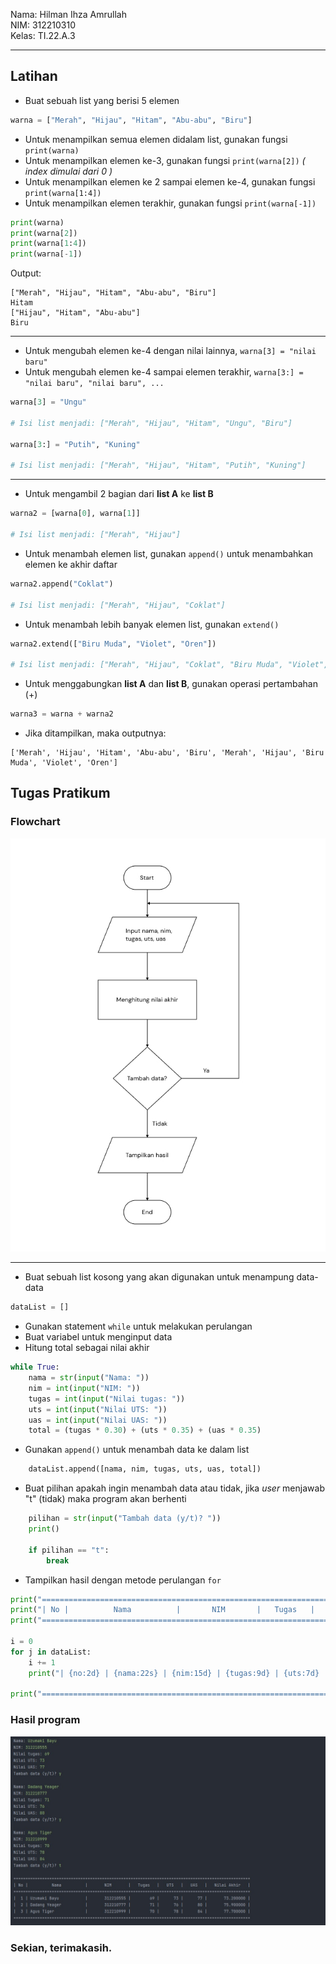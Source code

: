 Nama: Hilman Ihza Amrullah <br>
NIM: 312210310 <br>
Kelas: TI.22.A.3

---

## Latihan

- Buat sebuah list yang berisi 5 elemen

```python
warna = ["Merah", "Hijau", "Hitam", "Abu-abu", "Biru"]
```

- Untuk menampilkan semua elemen didalam list, gunakan fungsi `print(warna)`
- Untuk menampilkan elemen ke-3, gunakan fungsi `print(warna[2])` *( index dimulai dari 0 )*
- Untuk menampilkan elemen ke 2 sampai elemen ke-4, gunakan fungsi `print(warna[1:4])`
- Untuk menampilkan elemen terakhir, gunakan fungsi `print(warna[-1])`

```python
print(warna)
print(warna[2])
print(warna[1:4])
print(warna[-1])
```

Output:

```
["Merah", "Hijau", "Hitam", "Abu-abu", "Biru"]
Hitam
["Hijau", "Hitam", "Abu-abu"]
Biru
```

---

- Untuk mengubah elemen ke-4 dengan nilai lainnya, `warna[3] = "nilai baru"`
- Untuk mengubah elemen ke-4 sampai elemen terakhir, `warna[3:] = "nilai baru", "nilai baru", ...`

```python
warna[3] = "Ungu"

# Isi list menjadi: ["Merah", "Hijau", "Hitam", "Ungu", "Biru"]

warna[3:] = "Putih", "Kuning"

# Isi list menjadi: ["Merah", "Hijau", "Hitam", "Putih", "Kuning"]
```

---

- Untuk mengambil 2 bagian dari **list A** ke **list B**

```python
warna2 = [warna[0], warna[1]]

# Isi list menjadi: ["Merah", "Hijau"]
```

- Untuk menambah elemen list, gunakan `append()` untuk menambahkan elemen ke akhir daftar

```python
warna2.append("Coklat")

# Isi list menjadi: ["Merah", "Hijau", "Coklat"]
```

- Untuk menambah lebih banyak elemen list, gunakan `extend()`

```python
warna2.extend(["Biru Muda", "Violet", "Oren"])

# Isi list menjadi: ["Merah", "Hijau", "Coklat", "Biru Muda", "Violet", "Oren"]
```

- Untuk menggabungkan **list A** dan **list B**, gunakan operasi pertambahan (+)

```python
warna3 = warna + warna2
```

- Jika ditampilkan, maka outputnya:

```
['Merah', 'Hijau', 'Hitam', 'Abu-abu', 'Biru', 'Merah', 'Hijau', 'Biru Muda', 'Violet', 'Oren']
```

## Tugas Pratikum

### Flowchart

![gambar 1](gambar/Flowchart.jpg)

---

- Buat sebuah list kosong yang akan digunakan untuk menampung data-data

```python
dataList = []
```

- Gunakan statement `while` untuk melakukan perulangan
- Buat variabel untuk menginput data
- Hitung total sebagai nilai akhir

```python
while True:
    nama = str(input("Nama: "))
    nim = int(input("NIM: "))
    tugas = int(input("Nilai tugas: "))
    uts = int(input("Nilai UTS: "))
    uas = int(input("Nilai UAS: "))
    total = (tugas * 0.30) + (uts * 0.35) + (uas * 0.35)
```

- Gunakan `append()` untuk menambah data ke dalam list

```python
    dataList.append([nama, nim, tugas, uts, uas, total])
```

- Buat pilihan apakah ingin menambah data atau tidak, jika *user* menjawab "t" (tidak) maka program akan berhenti

```python
    pilihan = str(input("Tambah data (y/t)? "))
    print()

    if pilihan == "t":
        break
```

- Tampilkan hasil dengan metode perulangan `for`

```python
print("===================================================================================================")
print("| No |          Nama          |       NIM       |   Tugas   |   UTS   |   UAS   |   Nilai Akhir   |")
print("===================================================================================================")

i = 0
for j in dataList:
    i += 1
    print("| {no:2d} | {nama:22s} | {nim:15d} | {tugas:9d} | {uts:7d} | {uas:7d} | {total:15f} |".format(no=i, nama=j[0], nim=j[1], tugas=j[2], uts=j[3], uas=j[4], total=j[5]))

print("===================================================================================================")
```

### Hasil program

![gambar 2](gambar/Hasil%20Program.jpg)

### Sekian, terimakasih.

